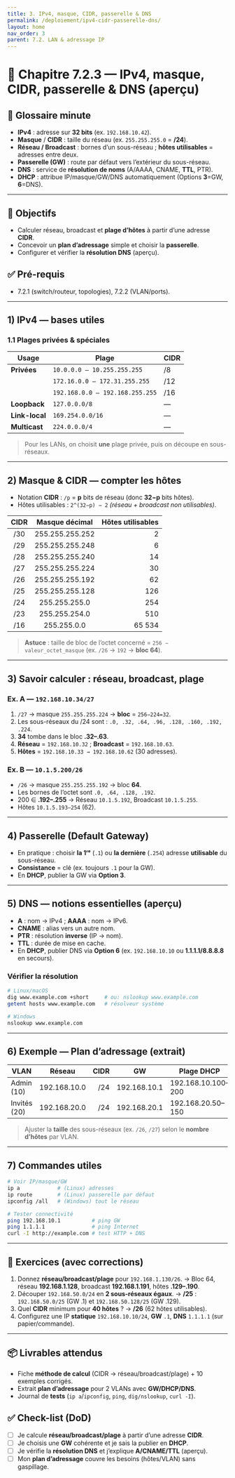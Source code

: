 ```yaml
---
title: 3. IPv4, masque, CIDR, passerelle & DNS
permalink: /deploiement/ipv4-cidr-passerelle-dns/
layout: home
nav_order: 3
parent: 7.2. LAN & adressage IP
---
```


# 📘 Chapitre 7.2.3 — IPv4, masque, CIDR, passerelle & DNS (aperçu)

## 📒 Glossaire minute
- **IPv4** : adresse sur **32 bits** (ex. `192.168.10.42`).  
- **Masque** / **CIDR** : taille du réseau (ex. `255.255.255.0` = **/24**).  
- **Réseau / Broadcast** : bornes d’un sous-réseau ; **hôtes utilisables** = adresses entre deux.  
- **Passerelle (GW)** : route par défaut vers l’extérieur du sous-réseau.  
- **DNS** : service de **résolution de noms** (A/AAAA, CNAME, **TTL**, PTR).  
- **DHCP** : attribue IP/masque/GW/DNS automatiquement (Options **3**=GW, **6**=DNS).

---

## 🎯 Objectifs
- Calculer réseau, broadcast et **plage d’hôtes** à partir d’une adresse **CIDR**.  
- Concevoir un **plan d’adressage** simple et choisir la **passerelle**.  
- Configurer et vérifier la **résolution DNS** (aperçu).

## ✅ Pré-requis
- 7.2.1 (switch/routeur, topologies), 7.2.2 (VLAN/ports).

---

## 1) IPv4 — bases utiles
### 1.1 Plages privées & spéciales
| Usage | Plage | CIDR |
|---|---|---|
| **Privées** | `10.0.0.0 – 10.255.255.255` | /8 |
| | `172.16.0.0 – 172.31.255.255` | /12 |
| | `192.168.0.0 – 192.168.255.255` | /16 |
| **Loopback** | `127.0.0.0/8` | — |
| **Link-local** | `169.254.0.0/16` | — |
| **Multicast** | `224.0.0.0/4` | — |

> Pour les LANs, on choisit **une** plage privée, puis on découpe en sous-réseaux.

---

## 2) Masque & CIDR — compter les hôtes
- Notation **CIDR** : `/p` = **p** bits de réseau (donc **32−p** bits hôtes).  
- Hôtes utilisables : `2^(32−p) − 2` *(réseau + broadcast non utilisables)*.

| CIDR | Masque décimal | Hôtes utilisables |
|:--:|:--:|--:|
| /30 | 255.255.255.252 | 2 |
| /29 | 255.255.255.248 | 6 |
| /28 | 255.255.255.240 | 14 |
| /27 | 255.255.255.224 | 30 |
| /26 | 255.255.255.192 | 62 |
| /25 | 255.255.255.128 | 126 |
| /24 | 255.255.255.0 | 254 |
| /23 | 255.255.254.0 | 510 |
| /16 | 255.255.0.0 | 65 534 |

> **Astuce** : taille de bloc de l’octet concerné = `256 − valeur_octet_masque` (ex. `/26` → `192` → **bloc 64**).

---

## 3) Savoir calculer : réseau, broadcast, plage
### Ex. A — `192.168.10.34/27`
1. `/27` → masque `255.255.255.224` → **bloc** = `256−224=32`.  
2. Les sous-réseaux du /24 sont : `.0, .32, .64, .96, .128, .160, .192, .224`.  
3. **34** tombe dans le bloc **.32–.63**.  
4. **Réseau** = `192.168.10.32` ; **Broadcast** = `192.168.10.63`.  
5. **Hôtes** = `192.168.10.33 → 192.168.10.62` (30 adresses).

### Ex. B — `10.1.5.200/26`
- `/26` → masque `255.255.255.192` → bloc **64**.  
- Les bornes de l’octet sont `.0, .64, .128, .192`.  
- 200 ∈ **.192–.255** → Réseau `10.1.5.192`, Broadcast `10.1.5.255`.  
- Hôtes `10.1.5.193–254` (62).

---

## 4) Passerelle (Default Gateway)
- En pratique : choisir **la 1ʳᵉ** (`.1`) ou **la dernière** (`.254`) adresse **utilisable** du sous-réseau.  
- **Consistance** = clé (ex. toujours `.1` pour la GW).  
- En **DHCP**, publier la GW via **Option 3**.

---

## 5) DNS — notions essentielles (aperçu)
- **A** : nom → IPv4 ; **AAAA** : nom → IPv6.  
- **CNAME** : alias vers un autre nom.  
- **PTR** : résolution **inverse** (IP → nom).  
- **TTL** : durée de mise en cache.  
- En **DHCP**, publier DNS via **Option 6** (ex. `192.168.10.10` ou **1.1.1.1/8.8.8.8** en secours).

### Vérifier la résolution
```bash
# Linux/macOS
dig www.example.com +short     # ou: nslookup www.example.com
getent hosts www.example.com   # résolveur système

# Windows
nslookup www.example.com
````

---

## 6) Exemple — Plan d’adressage (extrait)

| VLAN         | Réseau       | CIDR | GW           | Plage DHCP         | DNS                    |
| ------------ | ------------ | ---: | ------------ | ------------------ | ---------------------- |
| Admin (10)   | 192.168.10.0 |  /24 | 192.168.10.1 | 192.168.10.100–200 | 192.168.10.10, 1.1.1.1 |
| Invités (20) | 192.168.20.0 |  /24 | 192.168.20.1 | 192.168.20.50–150  | 1.1.1.1, 8.8.8.8       |

> Ajuster la **taille** des sous-réseaux (ex. `/26`, `/27`) selon le **nombre d’hôtes** par VLAN.

---

## 7) Commandes utiles

```bash
# Voir IP/masque/GW
ip a            # (Linux) adresses
ip route        # (Linux) passerelle par défaut
ipconfig /all   # (Windows) tout le réseau

# Tester connectivité
ping 192.168.10.1          # ping GW
ping 1.1.1.1               # ping Internet
curl -I http://example.com # test HTTP + DNS
```

---

## 🧪 Exercices (avec corrections)

1. Donnez **réseau/broadcast/plage** pour `192.168.1.130/26`.
   → Bloc 64, réseau **192.168.1.128**, broadcast **192.168.1.191**, hôtes **.129–.190**.
2. Découper `192.168.50.0/24` en **2 sous-réseaux égaux**.
   → **/25** : `192.168.50.0/25` (GW .1) et `192.168.50.128/25` (GW .129).
3. Quel **CIDR** minimum pour **40 hôtes** ?
   → **/26** (62 hôtes utilisables).
4. Configurez une IP **statique** `192.168.10.10/24`, **GW** `.1`, **DNS** `1.1.1.1` (sur papier/commande).

---

## 📦 Livrables attendus

* Fiche **méthode de calcul** (CIDR → réseau/broadcast/plage) + 10 exemples corrigés.
* Extrait **plan d’adressage** pour 2 VLANs avec **GW/DHCP/DNS**.
* Journal de **tests** (`ip a`/`ipconfig`, `ping`, `dig/nslookup`, `curl -I`).

## ✅ Check-list (DoD)

* [ ] Je calcule **réseau/broadcast/plage** à partir d’une adresse **CIDR**.
* [ ] Je choisis une **GW** cohérente et je sais la publier en **DHCP**.
* [ ] Je vérifie la **résolution DNS** et j’explique **A/CNAME/TTL** (aperçu).
* [ ] Mon **plan d’adressage** couvre les besoins (hôtes/VLAN) sans gaspillage.
